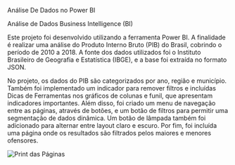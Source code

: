 ﻿Análise De Dados no Power BI


Análise de Dados Business Intelligence (BI)

Este projeto foi desenvolvido utilizando a ferramenta Power BI. A finalidade é realizar uma análise do Produto Interno Bruto (PIB) do Brasil, cobrindo o período de 2010 a 2018. A fonte dos dados utilizados foi o Instituto Brasileiro de Geografia e Estatística (IBGE), e a base foi extraída no formato JSON.

No projeto, os dados do PIB são categorizados por ano, região e município. Também foi implementado um indicador para remover filtros e incluídas Dicas de Ferramentas nos gráficos de colunas e funil, que apresentam indicadores importantes. Além disso, foi criado um menu de navegação entre as páginas, através de botões, e um botão de filtros para permitir uma segmentação de dados dinâmica. Um botão de lâmpada também foi adicionado para alternar entre layout claro e escuro. Por fim, foi incluída uma página onde os resultados são filtrados pelos maiores e menores ofensores.

![Print das Páginas]( https://uploaddeimagens.com.br/imagens/YJrCkmo)





